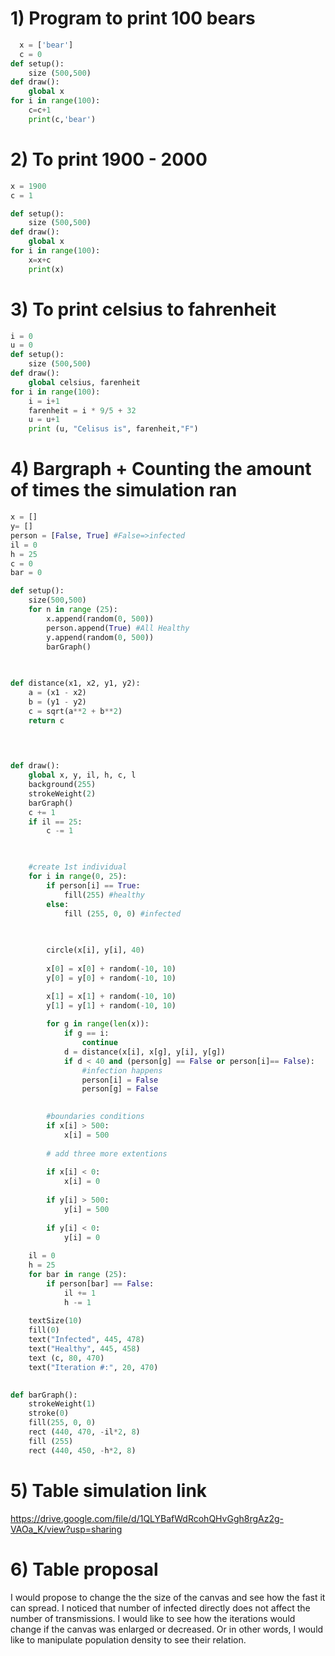 # 1) Program to print 100 bears
```.py
  x = ['bear']
  c = 0
def setup():
    size (500,500)
def draw():
    global x
for i in range(100):
    c=c+1
    print(c,'bear')
 ```
    
# 2) To print 1900 - 2000  
```.py
x = 1900
c = 1

def setup():
    size (500,500)
def draw():
    global x
for i in range(100):
    x=x+c
    print(x)
```
    
# 3) To print celsius to fahrenheit
```.py
i = 0
u = 0
def setup():
    size (500,500)
def draw():
    global celsius, farenheit
for i in range(100):
    i = i+1
    farenheit = i * 9/5 + 32
    u = u+1
    print (u, "Celisus is", farenheit,"F")
```
    
# 4) Bargraph + Counting the amount of times the simulation ran
```.py
x = []
y= []
person = [False, True] #False=>infected
il = 0
h = 25
c = 0
bar = 0

def setup():
    size(500,500)
    for n in range (25):
        x.append(random(0, 500))
        person.append(True) #All Healthy
        y.append(random(0, 500))
        barGraph()
        

        
def distance(x1, x2, y1, y2):
    a = (x1 - x2)
    b = (y1 - y2)
    c = sqrt(a**2 + b**2)
    return c


    
    
def draw():
    global x, y, il, h, c, l
    background(255)
    strokeWeight(2)
    barGraph()
    c += 1
    if il == 25:
        c -= 1


    
    #create 1st individual
    for i in range(0, 25):
        if person[i] == True:
            fill(255) #healthy
        else:
            fill (255, 0, 0) #infected

            
            
        circle(x[i], y[i], 40)
        
        x[0] = x[0] + random(-10, 10)
        y[0] = y[0] + random(-10, 10)

        x[1] = x[1] + random(-10, 10)
        y[1] = y[1] + random(-10, 10)
        
        for g in range(len(x)):
            if g == i:
                continue
            d = distance(x[i], x[g], y[i], y[g])
            if d < 40 and (person[g] == False or person[i]== False):
                #infection happens
                person[i] = False
                person[g] = False

        
        #boundaries conditions
        if x[i] > 500:
            x[i] = 500
    
        # add three more extentions
        
        if x[i] < 0:
            x[i] = 0
            
        if y[i] > 500:
            y[i] = 500
    
        if y[i] < 0:
            y[i] = 0
            
    il = 0
    h = 25
    for bar in range (25):
        if person[bar] == False:
            il += 1
            h -= 1
            
    textSize(10)
    fill(0)
    text("Infected", 445, 478)
    text("Healthy", 445, 458)
    text (c, 80, 470)
    text("Iteration #:", 20, 470)
    

def barGraph():
    strokeWeight(1)
    stroke(0)
    fill(255, 0, 0)
    rect (440, 470, -il*2, 8)
    fill (255)
    rect (440, 450, -h*2, 8)
```
 # 5) Table simulation link 
 https://drive.google.com/file/d/1QLYBafWdRcohQHvGgh8rgAz2g-VAOa_K/view?usp=sharing
    
 # 6) Table proposal 
 I would propose to change the the size of the canvas and see how the fast it can spread. I noticed that number of infected 
 directly does not affect the number of transmissions. I would like to see how the iterations would change if the canvas was enlarged
 or decreased. Or in other words, I would like to manipulate population density to see their relation. 
